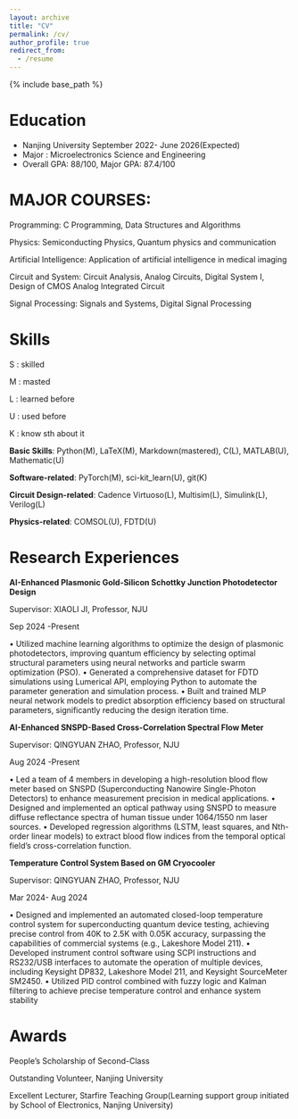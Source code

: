 ```yaml
---
layout: archive
title: "CV"
permalink: /cv/
author_profile: true
redirect_from:
  - /resume
---
```


{% include base_path %}

Education
======
* Nanjing University                                    September 2022- June 2026(Expected)
* Major : Microelectronics Science and Engineering
* Overall GPA: 88/100, Major GPA: 87.4/100

MAJOR COURSES:
====== 
Programming: C Programming, Data Structures and Algorithms

Physics: Semiconducting Physics, Quantum physics and communication

Artificial Intelligence: Application of artificial intelligence in medical imaging

Circuit and System: Circuit Analysis, Analog Circuits, Digital System I, Design of CMOS Analog Integrated Circuit

Signal Processing: Signals and Systems, Digital Signal Processing
 
Skills
======
S :  skilled  

M :  masted  

L :  learned before  

U :  used before  

K :  know sth about it  

**Basic Skills**: Python(M), LaTeX(M), Markdown(mastered), C(L), MATLAB(U), Mathematic(U)  

**Software-related**: PyTorch(M), sci-kit_learn(U), git(K)  

**Circuit Design-related**: Cadence Virtuoso(L), Multisim(L), Simulink(L), Verilog(L)  

**Physics-related**: COMSOL(U), FDTD(U)  


Research Experiences
======
**AI-Enhanced Plasmonic Gold-Silicon Schottky Junction Photodetector Design**

Supervisor: XIAOLI JI, Professor, NJU

Sep 2024 -Present

• Utilized machine learning algorithms to optimize the design of plasmonic photodetectors, improving quantum
efficiency by selecting optimal structural parameters using neural networks and particle swarm optimization
(PSO).
• Generated a comprehensive dataset for FDTD simulations using Lumerical API, employing Python to automate
the parameter generation and simulation process.
• Built and trained MLP neural network models to predict absorption efficiency based on structural parameters,
significantly reducing the design iteration time.

**AI-Enhanced SNSPD-Based Cross-Correlation Spectral Flow Meter**

Supervisor: QINGYUAN ZHAO, Professor, NJU

Aug 2024 -Present

• Led a team of 4 members in developing a high-resolution blood flow meter based on SNSPD (Superconducting
Nanowire Single-Photon Detectors) to enhance measurement precision in medical applications.
• Designed and implemented an optical pathway using SNSPD to measure diffuse reflectance spectra of human
tissue under 1064/1550 nm laser sources.
• Developed regression algorithms (LSTM, least squares, and Nth-order linear models) to extract blood flow
indices from the temporal optical field’s cross-correlation function.

**Temperature Control System Based on GM Cryocooler**

Supervisor: QINGYUAN ZHAO, Professor, NJU

Mar 2024- Aug 2024

• Designed and implemented an automated closed-loop temperature control system for superconducting quantum
device testing, achieving precise control from 40K to 2.5K with 0.05K accuracy, surpassing the capabilities of
commercial systems (e.g., Lakeshore Model 211).
• Developed instrument control software using SCPI instructions and RS232/USB interfaces to automate the
operation of multiple devices, including Keysight DP832, Lakeshore Model 211, and Keysight SourceMeter
SM2450.
• Utilized PID control combined with fuzzy logic and Kalman filtering to achieve precise temperature control and
enhance system stability

Awards
======
People’s Scholarship of Second-Class

Outstanding Volunteer, Nanjing University 

Excellent Lecturer, Starfire Teaching Group(Learning support group initiated by School of Electronics, Nanjing University)
